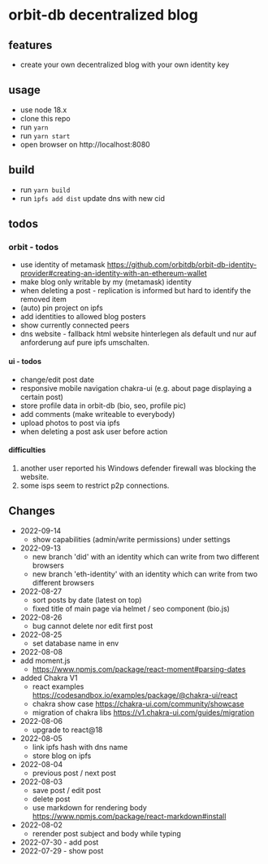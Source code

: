 # orbit-db decentralized blog
## features
- create your own decentralized blog with your own identity key

## usage
- use node 18.x
- clone this repo 
- run ``yarn``
- run ``yarn start``
- open browser on http://localhost:8080

## build 
- run ``yarn build``
- run ``ìpfs add dist`` update dns with new cid 

## todos
### orbit - todos 
- use identity of metamask https://github.com/orbitdb/orbit-db-identity-provider#creating-an-identity-with-an-ethereum-wallet
- make blog only writable by my (metamask) identity
- when deleting a post - replication is informed but hard to identify the removed item
- (auto) pin project on ipfs
- add identities to allowed blog posters
- show currently connected peers
- dns website - fallback html website hinterlegen als default und nur auf anforderung auf pure ipfs umschalten.

#### ui - todos
- change/edit post date 
- responsive mobile navigation chakra-ui (e.g. about page displaying a certain post)
- store profile data in orbit-db (bio, seo, profile pic)
- add comments (make writeable to everybody)
- upload photos to post via ipfs
- when deleting a post ask user before action

#### difficulties
1. another user reported his Windows defender firewall was blocking the website.
2. some isps seem to restrict p2p connections.

## Changes
- 2022-09-14
    - show capabilities (admin/write permissions) under settings
- 2022-09-13
    - new branch 'did' with an identity which can write from two different browsers
    - new branch 'eth-identity' with an identity which can write from two different browsers   
- 2022-08-27
    - sort posts by date (latest on top)
    - fixed title of main page via helmet / seo component (bio.js)
- 2022-08-26
    - bug cannot delete nor edit first post
- 2022-08-25 
    - set database name in env
- 2022-08-08
- add moment.js 
    - https://www.npmjs.com/package/react-moment#parsing-dates
- added Chakra V1 
    - react examples https://codesandbox.io/examples/package/@chakra-ui/react
    - chakra show case https://chakra-ui.com/community/showcase
    - migration of chakra libs https://v1.chakra-ui.com/guides/migration
- 2022-08-06
    - upgrade to react@18 
- 2022-08-05
    - link ipfs hash with dns name
    - store blog on ipfs 
- 2022-08-04
    - previous post / next post 
- 2022-08-03
    - save post / edit post
    - delete post
    - use markdown for rendering body https://www.npmjs.com/package/react-markdown#install
- 2022-08-02 
    - rerender post subject and body while typing 
- 2022-07-30 - add post
- 2022-07-29 - show post